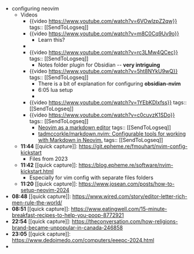 - configuring neovim
	- Videos
		- {{video https://www.youtube.com/watch?v=6VOwlzpZ2qw}}
		  tags:: [[SendToLogseq]]
		- {{video https://www.youtube.com/watch?v=m8C0Cq9Uv9o}}
			- Learn this?
		-
		- {{video https://www.youtube.com/watch?v=rc3LMw4QCec}}
		  tags:: [[SendToLogseq]]
			- Notes folder plugin for Obsidian -- **very intriguing**
		- {{video https://www.youtube.com/watch?v=5ht8NYkU9wQ}}
		  tags:: [[SendToLogseq]]
			- There is a bit of explanation for configuring **obsidian-nvim**
			- 6:05 lua setup
			-
		- {{video https://www.youtube.com/watch?v=1YEbKDlxfss}}
		  tags:: [[SendToLogseq]]
		- {{video https://www.youtube.com/watch?v=c0cuvzK1SDo}}
		  tags:: [[SendToLogseq]]
			- [Neovim as a markdown editor](https://mambusskruj.github.io/posts/pub-neovim-for-markdown/)
			  tags:: [[SendToLogseq]]
			- [tadmccorkle/markdown.nvim: Configurable tools for working with Markdown in Neovim.](https://github.com/tadmccorkle/markdown.nvim)
			  tags:: [[SendToLogseq]]
	- **11:44** [[quick capture]]:  https://git.epheme.re/fmouhart/nvim-config-kickstart
		- Files from 2023
	- **11:42** [[quick capture]]:  https://blog.epheme.re/software/nvim-kickstart.html
		- Especially for vim config with separate files folders
	- **11:20** [[quick capture]]:  https://www.josean.com/posts/how-to-setup-neovim-2024
- **08:48** [[quick capture]]:  https://www.wired.com/story/editor-letter-rich-men-rule-the-world/
- **08:51** [[quick capture]]:  https://www.eatingwell.com/15-minute-breakfast-recipes-to-help-you-poop-8772921
- **22:54** [[quick capture]]:  https://theconversation.com/how-religions-brand-became-unpopular-in-canada-246858
- **23:05** [[quick capture]]:  https://www.dedoimedo.com/computers/eeepc-2024.html
-
